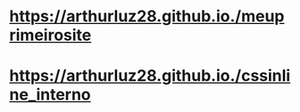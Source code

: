 # https://arthurluz28.github.io./meuprimeirosite
# https://arthurluz28.github.io./cssinline_interno
